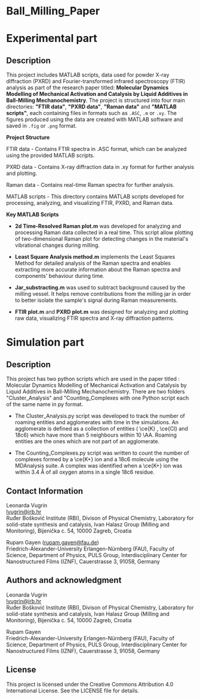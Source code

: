 # Ball_Milling_Paper
# Experimental part

## Description
This project includes MATLAB scripts, data used for powder X-ray diffraction (PXRD) and Fourier-transformed infrared spectroscopy (FTIR) analysis as part of the research paper titled: **Molecular Dynamics Modelling of Mechanical Activation and Catalysis by Liquid Additives in Ball-Milling Mechanochemistry**. The project is structured into four main directories: **"FTIR data"**, **"PXRD data"**, **"Raman data"** and **"MATLAB scripts"**, each containing files in formats such as `.ASC`, `.m` or `.xy`. The figures produced using the data are created with MATLAB software and saved in `.fig` or `.png` format.

**Project Structure**  

FTIR data - Contains FTIR spectra in .ASC format, which can be analyzed using the provided MATLAB scripts.  

PXRD data - Contains X-ray diffraction data in .xy format for further analysis and plotting.  

Raman data - Contains real-time Raman spectra for further analysis.  

MATLAB scripts - This directory contains MATLAB scripts developed for processing, analyzing, and visualizing FTIR, PXRD, and Raman data.  

**Key MATLAB Scripts**

- **2d Time-Resolved Raman plot.m** was developed for analyzing and processing Raman data collected in a real time. This script allow plotting of two-dimensional Raman plot for detecting changes in the material's vibrational changes during milling.

- **Least Square Analysis method.m** implements the Least Squares Method for detailed analysis of the Raman spectra and enables extracting more accurate information about the Raman spectra and components' behaviour during time.

- **Jar_substracting.m** was used to subtract background caused by the milling vessel. It helps remove contributions from the milling jar in order to better isolate the sample's signal during Raman measurements. 

- **FTIR plot.m** and **PXRD plot.m** was designed for analyzing and plotting raw data, visualizing FTIR spectra and X-ray diffraction patterns.


# Simulation part

## Description
This project has two python scripts which are used in the paper titled : Molecular Dynamics Modelling of Mechanical Activation and Catalysis by Liquid Additives in Ball-Milling Mechanochemistry. There are two folders "Cluster_Analysis" and "Counting_Complexes with one Python script each of the same name in py format.


- The Cluster_Analysis.py script was developed to track the number of roaming entities and agglomerates with time in the simulations. An agglomerate is defined as a collection of entities ( \ce{K} , \ce{Cl} and 18c6) which have more than 5 neighbours within 10 \AA. Roaming entities are the ones which are not part of an agglomerate.


- The Counting_Complexes.py script was written to count the number of complexes formed by a \ce{K+} ion and a 18c6 molecule using the MDAnalysis suite. A complex was identified when a \ce{K+} ion was within 3.4 Å of all oxygen atoms in a single 18c6 residue.

## Contact Information
Leonarda Vugrin  
lvugrin@irb.hr    
Ruđer Bošković Institute (RBI), Divison of Physical Chemistry, Laboratory for solid-state synthesis and catalysis, Ivan Halasz Group (Milling and Monitoring), Bijenička c. 54, 10000 Zagreb, Croatia      

Rupam Gayen (rupam.gayen@fau.de)  
Friedrich-Alexander-University Erlangen-Nürnberg (FAU), Faculty of Science, Department of Physics, PULS Group, Interdisciplinary Center for Nanostructured Films (IZNF), Cauerstrasse 3, 91058, Germany

## Authors and acknowledgment
Leonarda Vugrin  
lvugrin@irb.hr   
Ruđer Bošković Institute (RBI), Divison of Physical Chemistry, Laboratory for solid-state synthesis and catalysis, Ivan Halasz Group (Milling and Monitoring), Bijenička c. 54, 10000 Zagreb, Croatia  

Rupam Gayen  
Friedrich-Alexander-University Erlangen-Nürnberg (FAU), Faculty of Science, Department of Physics, PULS Group, Interdisciplinary   Center for Nanostructured Films (IZNF), Cauerstrasse 3, 91058, Germany  

## License
This project is licensed under the Creative Commons Attribution 4.0 International License. See the LICENSE file for details.
